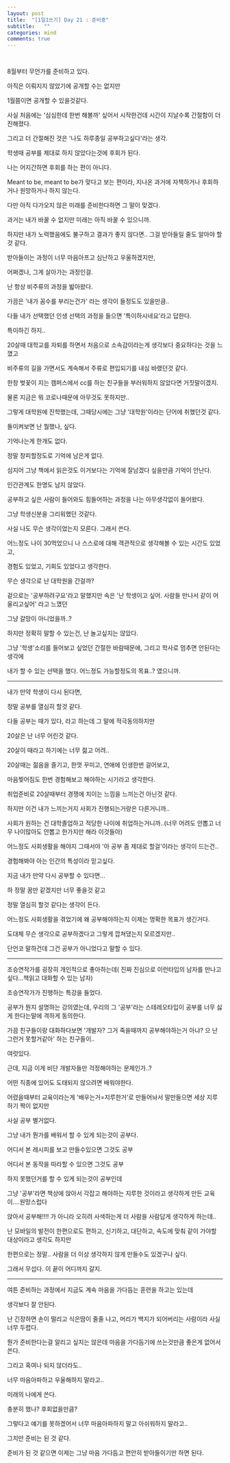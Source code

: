 ```yaml
---
layout: post
title:  "[1일1쓰기] Day 21 : 준비중"
subtitle:   ""
categories: mind
comments: true
---
```




 ` `

8월부터 무언가를 준비하고 있다.

아직은 이뤄지지 않았기에 공개할 수는 없지만

1월쯤이면 공개할 수 있을것같다.

사실 처음에는 '심심한데 한번 해볼까' 싶어서 시작한건데 시간이 지날수록 간절함이 더 진해졌다.

그리고 더 간절해진 것은 '나도 하루종일 공부하고싶다'라는 생각.

학생때 공부를 제대로 하지 않았다는것에 후회가 된다.

나는 어지간하면 후회를 하는 편이 아니다.

Meant to be, meant to be가 맞다고 보는 편이라, 지나온 과거에 자책하거나 후회하거나 원망하거나 하지 않는다.

다만 아직 다가오지 않은 미래를 준비한다하면 그 말이 맞겠다.

과거는 내가 바꿀 수 없지만 미래는 아직 바꿀 수 있으니까.

하지만 내가 노력했음에도 불구하고 결과가 좋지 않다면.. 그걸 받아들일 줄도 알아야 할것 같다.

받아들이는 과정이 너무 마음아프고 심난하고 우울하겠지만,

어쩌겠나, 그게 살아가는 과정인걸.



난 항상 비주류의 과정을 밟아왔다.

가끔은 '내가 꼼수를 부리는건가' 라는 생각이 들정도도 있을만큼..

다들 내가 선택했던 인생 선택의 과정을 들으면 '특이하시네요'라고 답한다.

특이하긴 하지..

20살때 대학교를 자퇴를 하면서 처음으로 소속감이라는게 생각보다 중요하다는 것을 느꼈고

비주류의 길을 가면서도 계속해서 주류로 편입되기를 내심 바랬던것 같다.

한창 벚꽃이 지는 캠퍼스에서 cc를 하는 친구들을 부러워하지 않았다면 거짓말이겠지.

물론 지금은 뭐 코로나때문에 아무것도 못하지만..

그렇게 대학원에 진학했는데, 그때당시에는 그냥 '대학원'이라는 단어에 취했던것 같다.

돌이켜보면 난 뭘했나, 싶다.

기억나는게 한개도 없다.

정말 창피할정도로 기억에 남은게 없다.

심지어 그냥 책에서 읽은것도 이거보다는 기억에 잘남겠다 싶을만큼 기억이 안난다.

인간관계도 한명도 남지 않았다.

공부하고 싶은 사람이 들어와도 힘들어하는 과정을 나는 아무생각없이 들어왔다.

그냥 학생신분을 그리워했던 것같다.

사실 나도 무슨 생각이었는지 모른다. 그래서 쓴다.

어느정도 나이 30먹었으니 나 스스로에 대해 객관적으로 생각해볼 수 있는 시간도 있었고, 

경험도 있었고, 기회도 있었다고 생각한다.

무슨 생각으로 난 대학원을 간걸까?

겉으로는 '공부하려구요'라고 말했지만 속은 '난 학생이고 싶어. 사람들 만나서 같이 어울리고싶어' 라고 느꼈던 

그냥 갈망이 아니었을까..?

하지만 정확히 말할 수 있는건, 난 놀고싶지는 않았다.

그냥 '학생'소리를 들어보고 싶었던 간절한 바람때문에, 그리고 학사로 멈추면 안된다는 생각에

내가 할 수 있는 선택을 했다. 어느정도 가능할정도의 목표..? 였으니까.

---

내가 만약 학생이 다시 된다면,

정말 공부를 열심히 할것 같다.

다들 공부는 때가 있다, 라고 하는데 그 말에 적극동의하지만

20살은 난 너무 어린것 같다.

20살이 때라고 하기에는 너무 젊고 어려..

20살때는 젊음을 즐기고, 한껏 꾸미고, 연애에 인생한번 걸어보고, 

마음찢어짐도 한번 경험해보고 해야하는 시기라고 생각한다.

취업준비로 20살때부터 경쟁에 치이는 느낌을 느끼는건 아닌것 같다.

하지만 이건 내가 느끼는거지 사회가 진행되는거랑은 다른거니까..

사회가 원하는 건 대학졸업하고 적당한 나이에 취업하는거니까..(너무 어려도 안뽑고 너무 나이많아도 안뽑고 한가지만 해라 이것들아)

어느정도 사회생활을 해야지 그때서야 '아 공부 좀 제대로 할걸'이라는 생각이 드는건..

경험해봐야 아는 인간의 특성이라 믿고싶다.

지금 내가 만약 다시 공부할 수 있다면...

하 정말 꿈만 같겠지만 너무 좋을것 같고

정말 열심히 할것 같다는 생각이 든다.

어느정도 사회생활을 겪었기에 왜 공부해야하는지 이제는 명확한 목표가 생긴거다.

도대체 무슨 생각으로 공부하겠다고 그렇게 깝쳐댔는지 모르겠지만..

단언코 말하건데 그건 공부가 아니었다고 말할 수 있다.

---

조승연작가를 굉장히 개인적으로 좋아하는데( 진짜 진심으로 이런타입의 남자를 만나고싶다...책읽고 대화할 수 있는 남자)

조승연작가가 진행하는 특강을 들었다.

공부가 뭔지 설명하는 강의였는데, 우리의 그 '공부'라는 스테레오타입이 공부를 너무 싫게 한다는말에 격하게 동의한다.

가끔 친구들이랑 대화하다보면 '개발자? 그거 죽을때까지 공부해야하는거 아냐? 으 난 그런거 못할거같아' 하는 친구들이..

여럿있다.

근데, 지금 이게 비단 개발자들만 걱정해야하는 문제인가..?

어떤 직종에 있어도 도태되지 않으려면 배워야한다.

어렸을때부터 교육이라는게 '배우는거=지루한거'로 만들어놔서 말만들으면 세상 지루하기 짝이 없지만

사실 공부 별거없다.

그냥 내가 뭔가를 배워서 할 수 있게 되는것이 공부다.

어디서 본 레시피를 보고 만들수있으면 그것도 공부

어디서 본 동작을 따라할 수 있으면 그것도 공부

하지 못했던거를 할 수 있게 되는것이 공부인데

그냥 '공부'라면 책상에 앉아서 각잡고 해야하는 지루한 것이라고 생각하게 만든 교육이....원망스럽다

앉아서 공부해!!!! 가 아니라 오히려 사색하는게 더 사람을 사람답게 생각하게 하는데..

난 모바일의 발전이 한편으로도 편하고, 신기하고, 대단하고, 속도에 맞춰 같이 가야할 대상이라고 생각도 하지만

한편으로는 정말.. 사람을 더 이상 생각하지 않게 만들수도 있겠구나 싶다.

그래서 무섭다. 이 끝이 어디까지 갈지.

---

여튼 준비하는 과정에서 지금도 계속 마음을 가다듬는 훈련을 하고는 있는데

생각보다 잘 안된다.

난 긴장하면 손이 떨리고 식은땀이 줄줄 나고, 머리가 백지가 되어버리는 사람이라 사실 너무 두렵다.

뭔가 준비한다는걸 알리고 싶지는 않은데 마음을 가다듬기에 쓰는것만큼 좋은게 없어서 쓴다.

그리고 혹여나 되지 않더라도.. 

너무 마음아파하고 우울해하지 말라고..

미래의 나에게 쓴다.

충분히 했나? 후회없을만큼?

그렇다고 얘기를 못하겠어서 너무 마음아파하지 말고 아쉬워하지 말라고..

그치만 준비는 된 것 같다.

준비가 된 것 같으면 이제는 그냥 마음 가다듬고 편안히 받아들이기만 하면 된다.